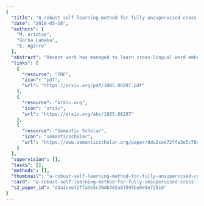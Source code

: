 ```yaml
---
{
  "title": "A robust self-learning method for fully unsupervised cross-lingual mappings of word embeddings",
  "date": "2018-05-16",
  "authors": [
    "M. Artetxe",
    "Gorka Labaka",
    "E. Agirre"
  ],
  "abstract": "Recent work has managed to learn cross-lingual word embeddings without parallel data by mapping monolingual embeddings to a shared space through adversarial training. However, their evaluation has focused on favorable conditions, using comparable corpora or closely-related languages, and we show that they often fail in more realistic scenarios. This work proposes an alternative approach based on a fully unsupervised initialization that explicitly exploits the structural similarity of the embeddings, and a robust self-learning algorithm that iteratively improves this solution. Our method succeeds in all tested scenarios and obtains the best published results in standard datasets, even surpassing previous supervised systems. Our implementation is released as an open source project at this https URL",
  "links": [
    {
      "resource": "PDF",
      "icon": "pdf",
      "url": "https://arxiv.org/pdf/1805.06297.pdf"
    },
    {
      "resource": "arXiv.org",
      "icon": "arxiv",
      "url": "https://arxiv.org/abs/1805.06297"
    },
    {
      "resource": "Semantic Scholar",
      "icon": "semanticscholar",
      "url": "https://www.semanticscholar.org/paper/dda2cee72ffa3e5c70db302a87595ba9e5e72910"
    }
  ],
  "supervision": [],
  "tasks": [],
  "methods": [],
  "thumbnail": "a-robust-self-learning-method-for-fully-unsupervised-cross-lingual-mappings-of-word-embeddings-thumb.jpg",
  "card": "a-robust-self-learning-method-for-fully-unsupervised-cross-lingual-mappings-of-word-embeddings-card.jpg",
  "s2_paper_id": "dda2cee72ffa3e5c70db302a87595ba9e5e72910"
}
---
```


